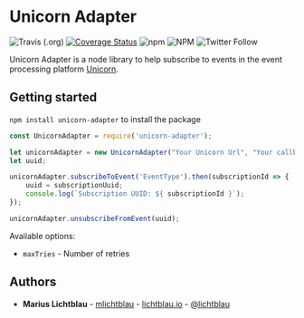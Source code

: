 # Unicorn Adapter
![Travis (.org)](https://img.shields.io/travis/mlichtblau/unicorn-adapter.svg)
[![Coverage Status](https://coveralls.io/repos/github/mlichtblau/unicorn-adapter/badge.svg?branch=master)](https://coveralls.io/github/mlichtblau/unicorn-adapter?branch=master)
![npm](https://img.shields.io/npm/v/unicorn-adapter.svg)
![NPM](https://img.shields.io/npm/l/unicorn-adapter.svg)
![Twitter Follow](https://img.shields.io/twitter/follow/lichtblau.svg?style=popout)

Unicorn Adapter is a node library to help subscribe to events in the event processing platform [Unicorn](https://github.com/bptlab/Unicorn).

## Getting started

`npm install unicorn-adapter` to install the package

```Javascript
const UnicornAdapter = require('unicorn-adapter');

let unicornAdapter = new UnicornAdapter("Your Unicorn Url", "Your callback Url", options);
let uuid;

unicornAdapter.subscribeToEvent('EventType').then(subscriptionId => {
    uuid = subscriptionUuid;
    console.log(`Subscription UUID: ${ subscriptionId }`);
});

unicornAdapter.unsubscribeFromEvent(uuid);
```

Available options:
* `maxTries` - Number of retries

## Authors

* **Marius Lichtblau** - [mlichtblau](https://github.com/mlichtblau) - [lichtblau.io](https://lichtblau.io) - [@lichtblau](https://twitter.com/lichtblau)
